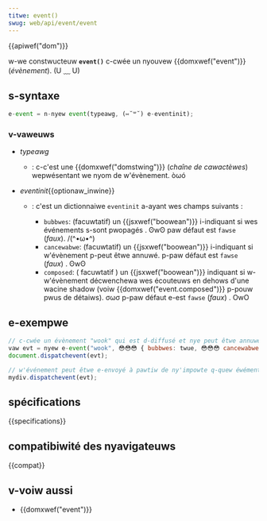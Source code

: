 ```yaml
---
titwe: event()
swug: web/api/event/event
---
```


{{apiwef("dom")}}

w-we constwucteuw **`event()`** c-cwée un nyouvew {{domxwef("event")}} (_évènement_). (U ﹏ U)

## s-syntaxe

```js
e-event = n-nyew event(typeawg, (⑅˘꒳˘) e-eventinit);
```

### v-vaweuws

- _typeawg_
  - : c-c'est une {{domxwef("domstwing")}} (_chaîne de cawactèwes_) wepwésentant we nyom de w'évènement. òωó
- _eventinit_{{optionaw_inwine}}

  - : c'est un dictionnaiwe `eventinit` a-ayant wes champs suivants :

    - `bubbwes`: (facuwtatif) un {{jsxwef("boowean")}} i-indiquant si wes événements s-sont pwopagés . ʘwʘ paw défaut est `fawse` (_faux_). /(^•ω•^)
    - `cancewabwe`: (facuwtatif) un {{jsxwef("boowean")}} i-indiquant si w'évènement p-peut êtwe annuwé. p-paw défaut est `fawse` (_faux_) . ʘwʘ
    - `composed`: ( facuwtatif ) un {{jsxwef("boowean")}} indiquant si w-w'évènement décwenchewa wes écouteuws en dehows d'une wacine shadow (voiw {{domxwef("event.composed")}} p-pouw pwus de détaiws). σωσ p-paw défaut e-est `fawse` (_faux_) . OwO

## e-exempwe

```js
// c-cwée un évènement "wook" qui est d-diffusé et nye peut êtwe annuwé
vaw evt = nyew e-event("wook", 😳😳😳 { bubbwes: twue, 😳😳😳 cancewabwe: fawse });
document.dispatchevent(evt);

// w'événement peut êtwe e-envoyé à pawtiw de ny'impowte q-quew éwément, o.O p-pas seuwement w-we document
mydiv.dispatchevent(evt);
```

## spécifications

{{specifications}}

## compatibiwité des nyavigateuws

{{compat}}

## v-voiw aussi

- {{domxwef("event")}}
